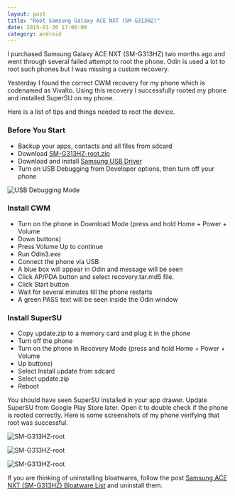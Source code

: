 ```yaml
---
layout: post
title: "Root Samsung Galaxy ACE NXT (SM-G313HZ)"
date: 2015-01-30 17:06:00
category: android
---
```

I purchased Samsung Galaxy ACE NXT (SM-G313HZ) two months ago and went through several failed attempt to root the phone. Odin is used a lot to root such phones but I was missing a custom recovery.

Yesterday I found the correct CWM recovery for my phone which is codenamed as Vivalto. Using this recovery I successfully rooted my phone and installed SuperSU on my phone.

Here is a list of tips and things needed to root the device.

###  Before You Start

* Backup your apps, contacts and all files from sdcard
* Download [SM-G313HZ-root.zip](https://www.dropbox.com/s/aaovpvxxzv67jth/SM-G313HZ-root.zip?dl=0)
* Download and install [Samsung USB Driver](http://developer.samsung.com/board/download.do?bdId=T000000117&attachId=0000000001)
* Turn on USB Debugging from Developer options, then turn off your phone

![USB Debugging Mode](http://i.imgur.com/ZqYYth7.png)

###  Install CWM

* Turn on the phone in Download Mode (press and hold Home + Power + Volume
* Down buttons)
* Press Volume Up to continue
* Run Odin3.exe
* Connect the phone via USB
* A blue box will appear in Odin and <Added> message will be seen
* Click AP/PDA button and select recovery.tar.md5 file.
* Click Start button
* Wait for several minutes till the phone restarts
* A green PASS text will be seen inside the Odin window

###  Install SuperSU

* Copy update.zip to a memory card and plug it in the phone
* Turn off the phone
* Turn on the phone in Recovery Mode (press and hold Home + Power + Volume
* Up buttons)
* Select Install update from sdcard
* Select update.zip
* Reboot

You should have seen SuperSU installed in your app drawer. Update SuperSU from Google Play Store later. Open it to double check if the phone is rooted correctly. Here is some screenshots of my phone verifying that root was successful.

![SM-G313HZ-root](http://i.imgur.com/dMLbf47.png)

![SM-G313HZ-root](http://i.imgur.com/KAqo8pF.png)

![SM-G313HZ-root](http://i.imgur.com/H9nHvEJ.png)

If you are thinking of uninstalling bloatwares, follow the post [Samsung ACE NXT (SM-G313HZ) Bloatware List](http://posts.minhazulhaque.com/android/samsung-ace-nxt-sm-g313hz-bloatware-list.html) and uninstall them.
